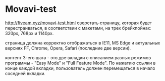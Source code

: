 # Movavi-test
http://fiveam.xyz/movavi-test.html сверстать страницу, которая будет перестраиваться, в соответствии с макетами, на трех брейкпойнах: 320px, 768px и 1140px.

страница должна корректно отображаться в IE11, MS Edge и актуальных версиях FF, Chrome, Opera, Safari (последние две версии).

 контент 3-его шага - это две вкладки с описанием разных режимов программы - "Еasy Mode" и "Full Feature Mode". По нажатию ссылки в конце каждой вкладки, пользователь должен перемещаться в начало соседней вкладки.
